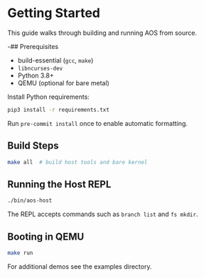 # Getting Started

This guide walks through building and running AOS from source.

-## Prerequisites
- build-essential (`gcc`, `make`)
- `libncurses-dev`
- Python 3.8+
- QEMU (optional for bare metal)

Install Python requirements:
```bash
pip3 install -r requirements.txt
```
Run `pre-commit install` once to enable automatic formatting.

## Build Steps
```bash
make all  # build host tools and bare kernel
```

## Running the Host REPL
```bash
./bin/aos-host
```
The REPL accepts commands such as `branch list` and `fs mkdir`.

## Booting in QEMU
```bash
make run
```

For additional demos see the examples directory.
